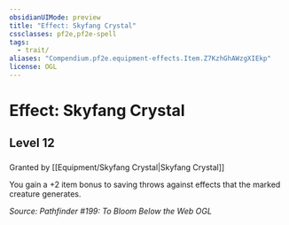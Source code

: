 ```yaml
---
obsidianUIMode: preview
title: "Effect: Skyfang Crystal"
cssclasses: pf2e,pf2e-spell
tags:
  - trait/
aliases: "Compendium.pf2e.equipment-effects.Item.Z7KzhGhAWzgXIEkp"
license: OGL
---
```

# Effect: Skyfang Crystal
## Level 12
### 






Granted by [[Equipment/Skyfang Crystal|Skyfang Crystal]]

You gain a +2 item bonus to saving throws against effects that the marked creature generates.

*Source: Pathfinder #199: To Bloom Below the Web*
*OGL*